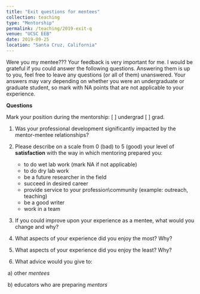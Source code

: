```yaml
---
title: "Exit questions for mentees"
collection: teaching
type: "Mentorship"
permalink: /teaching/2019-exit-q
venue: "UCSC EEB"
date: 2019-09-25
location: "Santa Cruz, California"
---
```



Were you my mentee??? Your feedback is very important for me. I would be grateful if you could answer the following questions. Answering them is up to you, feel free to leave any questions (or all of them) unanswered.  Your answers may vary depending on whether you were an undergraduate or graduate student, so mark with NA points that are not applicable to your experience. 

**Questions**

Mark your position during the mentorship:   [ ]    undergrad      [ ]       grad.       

1) Was your professional development significantly impacted by the mentor-mentee relationships?

2) Please describe on a scale from 0 (bad) to 5 (good) your level of **satisfaction** with the way in which mentoring prepared you:

	* to do wet lab work (mark NA if not applicable)
	* to do dry lab work
	* be a future researcher in the field
	* succeed in desired career
	* provide service to your profession\community (example: outreach, teaching)
	* be a good writer
	* work in a team 

3) If you could improve upon your experience as a mentee, what would you change and why?

4) What aspects of your experience did you enjoy the most? Why?

5) What aspects of your experience did you enjoy the least? Why?

6) What advice would you give to:

​	a) other *mentees*

​	b) educators who are preparing *mentors* 
